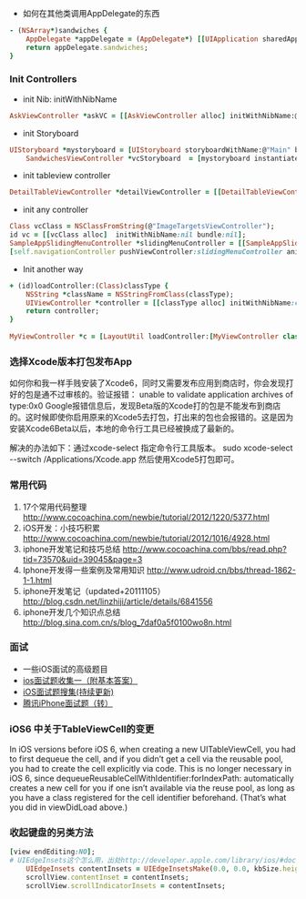 - 如何在其他类调用AppDelegate的东西
```ruby
- (NSArray*)sandwiches {
    AppDelegate *appDelegate = (AppDelegate*) [[UIApplication sharedApplication] delegate];
    return appDelegate.sandwiches;
}
```

### Init Controllers
- init Nib: initWithNibName
```ruby
AskViewController *askVC = [[AskViewController alloc] initWithNibName:@"AskViewController" bundle:nil];
```

- init Storyboard
```ruby
UIStoryboard *mystoryboard = [UIStoryboard storyboardWithName:@"Main" bundle:nil];
    SandwichesViewController *vcStoryboard  = [mystoryboard instantiateViewControllerWithIdentifier:@"SnandwichVC"];
```

- init tableview controller
```ruby
DetailTableViewController *detailViewController = [[DetailTableViewController alloc] initWithStyle:UITableViewStylePlain];
```

- init any controller
```ruby
Class vcClass = NSClassFromString(@"ImageTargetsViewController");
id vc = [[vcClass alloc]  initWithNibName:nil bundle:nil];
SampleAppSlidingMenuController *slidingMenuController = [[SampleAppSlidingMenuController alloc] initWithRootViewController:vc]; 
[self.navigationController pushViewController:slidingMenuController animated:NO];
```

- Init another way
```ruby
+ (id)loadController:(Class)classType {
    NSString *className = NSStringFromClass(classType);
    UIViewController *controller = [[classType alloc] initWithNibName:className bundle:nil];
    return controller;
}
    
MyViewController *c = [LayoutUtil loadController:[MyViewController class]];
```
### 选择Xcode版本打包发布App
如何你和我一样手贱安装了Xcode6，同时又需要发布应用到商店时，你会发现打好的包是通不过审核的。验证报错：
    unable to validate application archives of type:0x0
Google报错信息后，发现Beta版的Xcode打的包是不能发布到商店的。这时候即使你启用原来的Xcode5去打包，打出来的包也会报错的。这是因为安装Xcode6Beta以后，本地的命令行工具已经被换成了最新的。

解决的办法如下：通过xcode-select 指定命令行工具版本。
    sudo xcode-select --switch /Applications/Xcode.app
然后使用Xcode5打包即可。

### 常用代码
1. 17个常用代码整理 http://www.cocoachina.com/newbie/tutorial/2012/1220/5377.html
2. iOS开发：小技巧积累 http://www.cocoachina.com/newbie/tutorial/2012/1016/4928.html
3. iphone开发笔记和技巧总结 http://www.cocoachina.com/bbs/read.php?tid=73570&uid=39045&page=3
4. Iphone开发得一些案例及常用知识 http://www.udroid.cn/bbs/thread-1862-1-1.html
5. iphone开发笔记（updated+20111105）http://blog.csdn.net/linzhiji/article/details/6841556
6. iphone开发几个知识点总结 http://blog.sina.com.cn/s/blog_7daf0a5f0100wo8n.html

### 面试
- 一些iOS面试的高级题目
- [ios面试题收集一（附基本答案）](http://blog.csdn.net/nono_love_lilith/article/details/7873042)
- [iOS面试题搜集(持续更新)](http://blog.csdn.net/iukey/article/details/7590557)
- [腾讯iPhone面试题（转）](http://blog.csdn.net/totogo2010/article/details/6321915)

### iOS6 中关于TableViewCell的变更
In iOS versions before iOS 6, when creating a new UITableViewCell, you had to first dequeue the cell, and if you didn’t get a cell via the reusable pool, you had to create the cell explicitly via code. This is no longer necessary in iOS 6, since dequeueReusableCellWithIdentifier:forIndexPath: automatically creates a new cell for you if one isn’t available via the reuse pool, as long as you have a class registered for the cell identifier beforehand. (That’s what you did in viewDidLoad above.)

### 收起键盘的另类方法
```ruby
[view endEditing:NO];
# UIEdgeInsets这个怎么用，出处http://developer.apple.com/library/ios/#documentation/StringsTextFonts/Conceptual/TextAndWebiPhoneOS/KeyboardManagement/KeyboardManagement
    UIEdgeInsets contentInsets = UIEdgeInsetsMake(0.0, 0.0, kbSize.height, 0.0);
    scrollView.contentInset = contentInsets;
    scrollView.scrollIndicatorInsets = contentInsets;
```